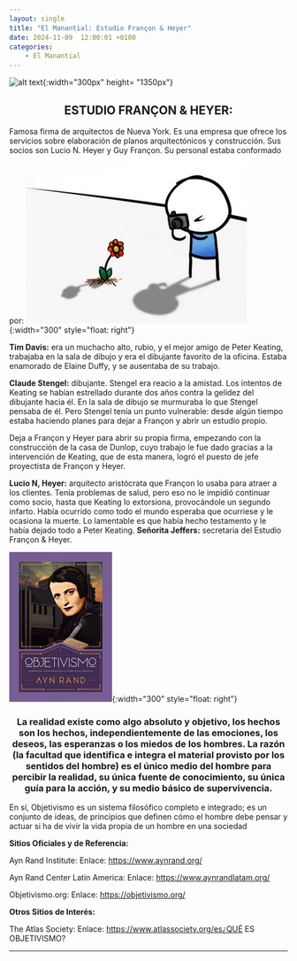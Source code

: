 ```yaml
---
layout: single
title: "El Manantial: Estudio Françon & Heyer"
date: 2024-11-09  12:00:01 +0100
categories: 
    - El Manantial
---
```

![alt text](</assets/img/el manatial. banner.png>){:width="300px" height= "1350px"} 

<center><h2>ESTUDIO FRANÇON & HEYER:</h2></center>

Famosa firma de arquitectos de Nueva York. Es una empresa que ofrece los servicios sobre elaboración de planos arquitectónicos y construcción.  Sus socios son  Lucio N. Heyer  y  Guy Françon.  Su personal estaba conformado por: 
![alt text](</assets/img/la caverna.jpg>){:width="300" style="float: right"} 

**Tim Davis:** era un muchacho alto, rubio, y el mejor amigo de Peter Keating,  trabajaba en la sala de dibujo y era el dibujante favorito de la oficina. Estaba enamorado de Elaine Duffy, y se ausentaba de su trabajo. 


**Claude Stengel:** dibujante.  Stengel era reacio a la amistad. Los intentos de Keating se habían estrellado durante dos años contra la gelidez del dibujante hacia él.  En la sala de dibujo se murmuraba lo que Stengel pensaba de él.  Pero Stengel tenía un punto vulnerable: desde algún tiempo estaba haciendo planes para dejar a Françon y abrir un estudio propio. 


Deja a Françon y Heyer para abrir su propia firma, empezando con la construcción de la casa de Dunlop, cuyo trabajo le fue dado gracias a la intervención de Keating, que de esta manera,  logró el puesto de jefe  proyectista de  Françon y Heyer. 

**Lucio N, Heyer:**  arquitecto aristócrata que Françon  lo  usaba  para atraer a los clientes.  Tenía problemas de salud, pero eso no le impidió continuar como socio, hasta que Keating lo extorsiona, provocándole  un segundo infarto. Había ocurrido como todo el mundo esperaba que ocurriese  y  le ocasiona la muerte. Lo lamentable es que había hecho testamento y le había dejado todo a Peter  Keating.
**Señorita Jeffers:** secretaria del  Estudio Françon & Heyer.

![alt text](</assets/img/el objetivismo.jpeg>){:width="300" style="float: right"}  


<center><h3>La realidad existe como algo absoluto y objetivo, los hechos son los hechos, independientemente de las emociones, los deseos, las esperanzas o los miedos de los hombres. La razón (la facultad que identifica e integra el material provisto por los sentidos del hombre) es el único medio del hombre para percibir la realidad, su única fuente de conocimiento, su única guía para la acción, y su medio básico de supervivencia. </h3></center> 


En sí, Objetivismo es un sistema filosófico completo e integrado; es un conjunto de ideas, de principios que definen cómo el hombre debe pensar y actuar si ha de vivir la vida propia de un hombre en una sociedad 

**Sitios Oficiales y de Referencia:**

Ayn Rand Institute: Enlace: https://www.aynrand.org/

Ayn Rand Center Latin America: Enlace: https://www.aynrandlatam.org/

Objetivismo.org: Enlace: https://objetivismo.org/



**Otros Sitios de Interés:**

The Atlas Society: Enlace: https://www.atlassociety.org/es¿QUÉ ES OBJETIVISMO?



             

-----------------
     






